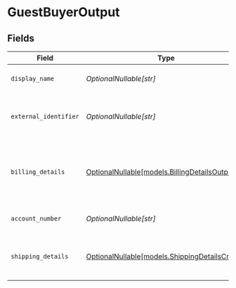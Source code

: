 # GuestBuyerOutput


## Fields

| Field                                                                                | Type                                                                                 | Required                                                                             | Description                                                                          | Example                                                                              |
| ------------------------------------------------------------------------------------ | ------------------------------------------------------------------------------------ | ------------------------------------------------------------------------------------ | ------------------------------------------------------------------------------------ | ------------------------------------------------------------------------------------ |
| `display_name`                                                                       | *OptionalNullable[str]*                                                              | :heavy_minus_sign:                                                                   | The display name for the buyer.                                                      | John Doe                                                                             |
| `external_identifier`                                                                | *OptionalNullable[str]*                                                              | :heavy_minus_sign:                                                                   | The merchant identifier for this buyer.                                              | buyer-12345                                                                          |
| `billing_details`                                                                    | [OptionalNullable[models.BillingDetailsOutput]](../models/billingdetailsoutput.md)   | :heavy_minus_sign:                                                                   | The billing name, address, email, and other fields for this buyer.                   |                                                                                      |
| `account_number`                                                                     | *OptionalNullable[str]*                                                              | :heavy_minus_sign:                                                                   | The buyer account number                                                             |                                                                                      |
| `shipping_details`                                                                   | [OptionalNullable[models.ShippingDetailsCreate]](../models/shippingdetailscreate.md) | :heavy_minus_sign:                                                                   | The optional shipping details for this buyer.                                        |                                                                                      |